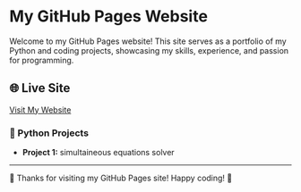 # My GitHub Pages Website

Welcome to my GitHub Pages website! This site serves as a portfolio of my Python and coding projects, showcasing my skills, experience, and passion for programming.

## 🌐 Live Site
[Visit My Website](https://hoopdoctor.github.io)

### 🐍 Python Projects
- **Project 1:** simultaineous equations solver

---
🚀 Thanks for visiting my GitHub Pages site! Happy coding! 🎯


